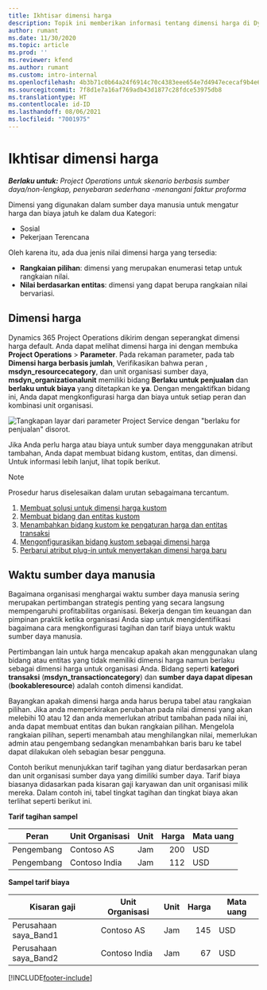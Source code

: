 ```yaml
---
title: Ikhtisar dimensi harga
description: Topik ini memberikan informasi tentang dimensi harga di Dynamics 365 Project Operations.
author: rumant
ms.date: 11/30/2020
ms.topic: article
ms.prod: ''
ms.reviewer: kfend
ms.author: rumant
ms.custom: intro-internal
ms.openlocfilehash: 4b3b71c0b64a24f6914c70c4383eee654e7d4947ececaf9b4e6394f45a081a4c
ms.sourcegitcommit: 7f8d1e7a16af769adb43d1877c28fdce53975db8
ms.translationtype: HT
ms.contentlocale: id-ID
ms.lasthandoff: 08/06/2021
ms.locfileid: "7001975"
---
```

# <a name="pricing-dimensions-overview"></a>Ikhtisar dimensi harga

_**Berlaku untuk:** Project Operations untuk skenario berbasis sumber daya/non-lengkap, penyebaran sederhana -menangani faktur proforma_

Dimensi yang digunakan dalam sumber daya manusia untuk mengatur harga dan biaya jatuh ke dalam dua Kategori:

- Sosial
- Pekerjaan Terencana

Oleh karena itu, ada dua jenis nilai dimensi harga yang tersedia:

- **Rangkaian pilihan**: dimensi yang merupakan enumerasi tetap untuk rangkaian nilai.
- **Nilai berdasarkan entitas**: dimensi yang dapat berupa rangkaian nilai bervariasi.

## <a name="pricing-dimensions"></a>Dimensi harga

Dynamics 365 Project Operations dikirim dengan seperangkat dimensi harga default. Anda dapat melihat dimensi harga ini dengan membuka **Project Operations** > **Parameter**. Pada rekaman parameter, pada tab **Dimensi harga berbasis jumlah**, Verifikasikan bahwa peran , **msdyn_resourcecategory**, dan unit organisasi sumber daya, **msdyn_organizationalunit** memiliki bidang **Berlaku untuk penjualan** dan **berlaku untuk biaya** yang ditetapkan ke **ya**. Dengan mengaktifkan bidang ini, Anda dapat mengkonfigurasi harga dan biaya untuk setiap peran dan kombinasi unit organisasi.

![Tangkapan layar dari parameter Project Service dengan "berlaku for penjualan" disorot.](media/PS-OOB-parameters.png)

Jika Anda perlu harga atau biaya untuk sumber daya menggunakan atribut tambahan, Anda dapat membuat bidang kustom, entitas, dan dimensi. Untuk informasi lebih lanjut, lihat topik berikut. 
  
  > [!NOTE]
  > Prosedur harus diselesaikan dalam urutan sebagaimana tercantum.

1. [Membuat solusi untuk dimensi harga kustom](../sales/create-solution-custompd.md)
2. [Membuat bidang dan entitas kustom](create-custom-fields-entities-pricing-dimensions.md)
3. [Menambahkan bidang kustom ke pengaturan harga dan entitas transaksi ](add-custom-fields-price-setup-transactional-entities.md)
4. [Mengonfigurasikan bidang kustom sebagai dimensi harga ](set-up-custom-fields-pricing-dimensions.md)
5. [Perbarui atribut plug-in untuk menyertakan dimensi harga baru](update-plugin-attributes-pd.md)


## <a name="pricing-human-resource-time"></a>Waktu sumber daya manusia
Bagaimana organisasi menghargai waktu sumber daya manusia sering merupakan pertimbangan strategis penting yang secara langsung mempengaruhi profitabilitas organisasi. Bekerja dengan tim keuangan dan pimpinan praktik ketika organisasi Anda siap untuk mengidentifikasi bagaimana cara mengkonfigurasi tagihan dan tarif biaya untuk waktu sumber daya manusia.

Pertimbangan lain untuk harga mencakup apakah akan menggunakan ulang bidang atau entitas yang tidak memiliki dimensi harga namun berlaku sebagai dimensi harga untuk organisasi Anda. Bidang seperti **kategori transaksi** (**msdyn_transactioncategory**) dan **sumber daya dapat dipesan** (**bookableresource**) adalah contoh dimensi kandidat. 

Bayangkan apakah dimensi harga anda harus berupa tabel atau rangkaian pilihan. Jika anda memperkirakan perubahan pada nilai dimensi yang akan melebihi 10 atau 12 dan anda memerlukan atribut tambahan pada nilai ini, anda dapat membuat entitas dan bukan rangkaian pilihan. Mengelola rangkaian pilihan, seperti menambah atau menghilangkan nilai, memerlukan admin atau pengembang sedangkan menambahkan baris baru ke tabel dapat dilakukan oleh sebagian besar pengguna.

Contoh berikut menunjukkan tarif tagihan yang diatur berdasarkan peran dan unit organisasi sumber daya yang dimiliki sumber daya. Tarif biaya biasanya didasarkan pada kisaran gaji karyawan dan unit organisasi milik mereka. Dalam contoh ini, tabel tingkat tagihan dan tingkat biaya akan terlihat seperti berikut ini.

**Tarif tagihan sampel**

| Peran        | Unit Organisasi    |Unit      |Harga      |Mata uang  |
| ------------|-------------|----------|----------:|----------|
| Pengembang   | Contoso AS  |Jam | 200|USD     |
| Pengembang   | Contoso India |Jam|   112|USD     |


**Sampel tarif biaya**

| Kisaran gaji     | Unit Organisasi    |Unit      |Harga      |Mata uang  |
| ----------------|-------------|----------|----------:|----------|
| Perusahaan saya_Band1 | Contoso AS  |Jam | 145|USD     |
| Perusahaan saya_Band2 | Contoso India |Jam|   67|USD     |


[!INCLUDE[footer-include](../includes/footer-banner.md)]